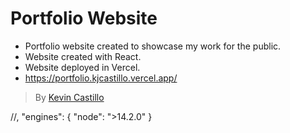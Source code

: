 # Portfolio Website

- Portfolio website created to showcase my work for the public.
- Website created with React.
- Website deployed in Vercel.
- https://portfolio.kjcastillo.vercel.app/

> By [Kevin Castillo](https://www.linkedin.com/in/kevinjcastillo/)

//,
  "engines": {
    "node": ">14.2.0"
  }